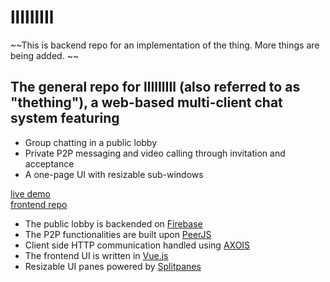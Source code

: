 # llIlIlIIl
~~This is backend repo for an implementation of the thing. More things are being added. ~~
## The general repo for llIlIlIIl (also referred to as "thething"), a web-based multi-client chat system featuring
* Group chatting in a public lobby
* Private P2P messaging and video calling through invitation and acceptance
* A one-page UI with resizable sub-windows 

[live demo](http://the0thing.herokuapp.com)   
[frontend repo](https://github.com/Zacchaeus14/thething-frontend-build) 

* The public lobby is backended on [Firebase](https://firebase.google.com/)
* The P2P functionalities are built upon [PeerJS](https://peerjs.com/)
* Client side HTTP communication handled using [AXOIS](https://github.com/axios/axios)
* The frontend UI is written in [Vue.js](https://vuejs.org/)
* Resizable UI panes powered by [Splitpanes](https://antoniandre.github.io/splitpanes/)
